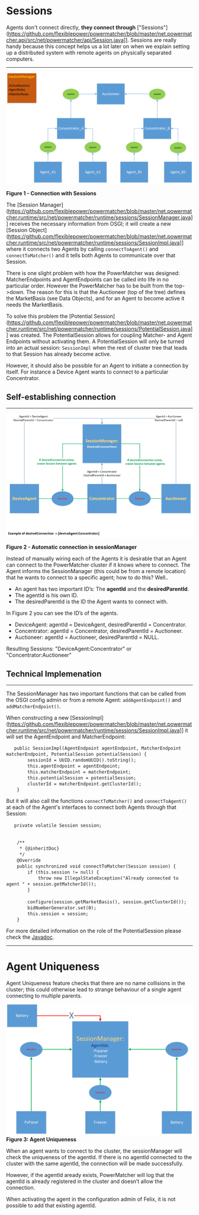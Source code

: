 # Sessions

Agents don't connect directly, **they connect through** ["Sessions"](https://github.com/flexiblepower/powermatcher/blob/master/net.powermatcher.api/src/net/powermatcher/api/Session.java]]. Sessions are really handy because this concept helps us a lot later on  when we explain setting up a distributed system with remote agents on physically separated computers.
***

![](sessionManager.png)

**Figure 1 - Connection with Sessions**

The [Session Manager](https://github.com/flexiblepower/powermatcher/blob/master/net.powermatcher.runtime/src/net/powermatcher/runtime/sessions/SessionManager.java]] receives the necessary information from OSGI; it will create a new [Session Object](https://github.com/flexiblepower/powermatcher/blob/master/net.powermatcher.runtime/src/net/powermatcher/runtime/sessions/SessionImpl.java]] where it connects two Agents by calling `connectToAgent()` and `connectToMatcher()` and it tells both Agents to communicate over that Session. 

There is one slight problem with how the PowerMatcher was designed: MatcherEndpoints and AgentEndpoints can be called into life in no particular order. However the PowerMatcher has to be built from the top->down. The reason for this is that the Auctioneer (top of the tree) defines the MarketBasis (see Data Objects), and for an Agent to become active it needs the MarketBasis.

To solve this problem the [Potential Session](https://github.com/flexiblepower/powermatcher/blob/master/net.powermatcher.runtime/src/net/powermatcher/runtime/sessions/PotentialSession.java]] was created. The PotentialSession allows for coupling Matcher- and Agent Endpoints without activating them. A PotentialSession will only be turned into an actual session: `SessionImpl` when the rest of cluster tree that leads to that Session has already become active.

However, it should also be possible for an Agent to initiate a connection by itself. For instance a Device Agent wants to connect to a particular Concentrator. 

## Self-establishing connection
---------------------------------
![](sessionmanagerConnections.png)

**Figure 2 - Automatic connection in sessionManager**

Instead of manually wiring each of the Agents it is desirable that an Agent can connect to the PowerMatcher cluster if it knows where to connect. The Agent informs the SessionManager (this could be from a remote location) that he wants to connect to a specific agent; how to do this? Well..

* An agent has two important ID’s: The **agentId** and the **desiredParentId**. 
* The agentId is his own ID.
* The desiredParentId is the ID the Agent wants to connect with.

In Figure 2 you can see the ID’s of the agents.

* DeviceAgent: 	agentId = DeviceAgent, desiredParentId = Concentrator.
* Concentrator:	agentId = Concentrator, desiredParentId = Auctioneer.
* Auctioneer:	agentId = Auctioneer, desiredParentId = NULL.

Resulting Sessions: "DeviceAgent:Concentrator"  or "Concentrator:Auctioneer"

## Technical Implemenation
---------------------------------

The SessionManager has two important functions that can be called from the OSGI config admin or from a remote Agent: `addAgentEndpoint()` and `addMatcherEndpoint()`. 

When constructing a new [SessionImpl](https://github.com/flexiblepower/powermatcher/blob/master/net.powermatcher.runtime/src/net/powermatcher/runtime/sessions/SessionImpl.java]] it will set the AgentEndpoint and MatcherEndpoint:

```
   public SessionImpl(AgentEndpoint agentEndpoint, MatcherEndpoint matcherEndpoint, PotentialSession potentialSession) {
        sessionId = UUID.randomUUID().toString();
        this.agentEndpoint = agentEndpoint;
        this.matcherEndpoint = matcherEndpoint;
        this.potentialSession = potentialSession;
        clusterId = matcherEndpoint.getClusterId();
    }
```

But it will also call the functions `connectToMatcher()` and `connectToAgent()` at each of the Agent's interfaces to connect both Agents through that Session:

`    private volatile Session session;
`

```

    /**
     * {@inheritDoc}
     */
    @Override
    public synchronized void connectToMatcher(Session session) {
        if (this.session != null) {
            throw new IllegalStateException("Already connected to agent " + session.getMatcherId());
        }

        configure(session.getMarketBasis(), session.getClusterId());
        bidNumberGenerator.set(0);
        this.session = session;
    }

```

For more detailed information on the role of the PotentialSession please check the [Javadoc]().

---------------------------------

# Agent Uniqueness

Agent Uniqueness feature checks that there are no name collisions in the cluster; this could otherwise lead to strange behaviour of a single agent connecting to multiple parents. 

![UniqueAgentId](UniquenessAgents.png)
**Figure 3: Agent Uniqueness**

When an agent wants to connect to the cluster, the sessionManager will check the uniqueness of the agentId.
If there is no agentId connected to the cluster with the same agentId, the connection will be made successfully. 

However, if the agentId aready exists, PowerMatcher will log that the agentId is already registered in the cluster and doesn’t allow the connection.

When activating the agent in the configuration admin of Felix, it is not possible to add that existing agentId.